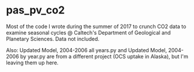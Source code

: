 # pas_pv_co2

Most of the code I wrote during the summer of 2017 to crunch CO2 data to examine seasonal cycles @ Caltech's Department of Geological and Planetary Sciences. Data not included.

Also: Updated Model, 2004-2006 all years.py and Updated Model, 2004-2006 by year.py are from a different project (OCS uptake in Alaska), but I'm leaving them up here.
